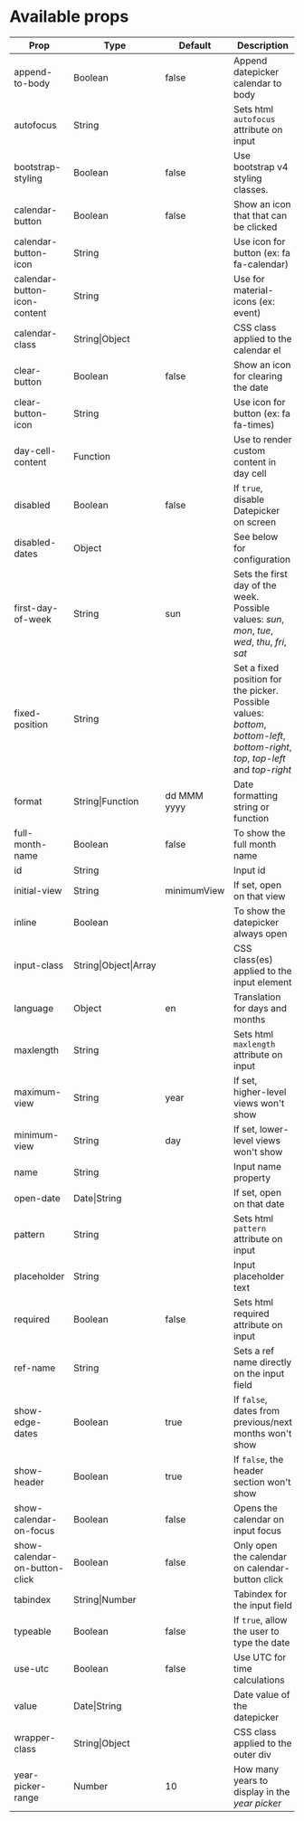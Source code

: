 # Available props


| Prop                          | Type             | Default     | Description                                     |
| ----------------------------- | -----------------| ----------- | ----------------------------------------------- |
| append-to-body                | Boolean          | false       | Append datepicker calendar to body              |
| autofocus                     | String           |             | Sets html `autofocus` attribute on input        |
| bootstrap-styling             | Boolean          | false       | Use bootstrap v4 styling classes.               |
| calendar-button               | Boolean          | false       | Show an icon that that can be clicked           |
| calendar-button-icon          | String           |             | Use icon for button (ex: fa fa-calendar)        |
| calendar-button-icon-content  | String           |             | Use for material-icons (ex: event)              |
| calendar-class                | String&#124;Object |           | CSS class applied to the calendar el            |
| clear-button                  | Boolean          | false       | Show an icon for clearing the date              |
| clear-button-icon             | String           |             | Use icon for button (ex: fa fa-times)           |
| day-cell-content              | Function         |             | Use to render custom content in day cell        |
| disabled                      | Boolean          | false       | If `true`, disable Datepicker on screen         |
| disabled-dates                | Object           |             | See below for configuration                     |
| first-day-of-week             | String           | sun         | Sets the first day of the week. Possible values: _sun_, _mon_, _tue_, _wed_, _thu_, _fri_, _sat_ |
| fixed-position                | String           |             | Set a fixed position for the picker. Possible values: _bottom_, _bottom-left_, _bottom-right_, _top_, _top-left_ and _top-right_ |
| format                        | String&#124;Function | dd MMM yyyy | Date formatting string or function          |
| full-month-name               | Boolean          | false       | To show the full month name                     |
| id                            | String           |             | Input id                                        |
| initial-view                  | String           | minimumView | If set, open on that view                       |
| inline                        | Boolean          |             | To show the datepicker always open              |
| input-class                   | String&#124;Object&#124;Array| | CSS class(es) applied to the input element      |
| language                      | Object           | en          | Translation for days and months                 |
| maxlength                     | String           |             | Sets html `maxlength` attribute on input        |
| maximum-view                  | String           | year        | If set, higher-level views won't show           |
| minimum-view                  | String           | day         | If set, lower-level views won't show            |
| name                          | String           |             | Input name property                             |
| open-date                     | Date&#124;String |             | If set, open on that date                       |
| pattern                       | String           |             | Sets html `pattern` attribute on input          |
| placeholder                   | String           |             | Input placeholder text                          |
| required                      | Boolean          | false       | Sets html required attribute on input           |
| ref-name                      | String           |             | Sets a ref name directly on the input field     |
| show-edge-dates               | Boolean          | true        | If `false`, dates from previous/next months won't show       |
| show-header                   | Boolean          | true        | If `false`, the header section won't show       |
| show-calendar-on-focus        | Boolean          | false       | Opens the calendar on input focus               |
| show-calendar-on-button-click | Boolean          | false       | Only open the calendar on calendar-button click |
| tabindex                      | String&#124;Number |           | Tabindex for the input field                    |
| typeable                      | Boolean          | false       | If `true`, allow the user to type the date      |
| use-utc                       | Boolean          | false       | Use UTC for time calculations                   |
| value                         | Date&#124;String |             | Date value of the datepicker                    |
| wrapper-class                 | String&#124;Object |           | CSS class applied to the outer div              |
| year-picker-range             | Number           | 10          | How many years to display in the _year picker_  |
